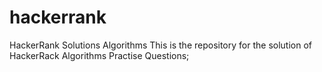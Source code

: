 # hackerrank
HackerRank Solutions Algorithms
This is the repository for the solution of HackerRack Algorithms Practise Questions;
